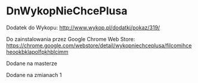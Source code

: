DnWykopNieChcePlusa
===================

Dodatek do Wykopu:
http://www.wykop.pl/dodatki/pokaz/319/

Do zainstalowania przez Google Chrome Web Store:
https://chrome.google.com/webstore/detail/wykopniechceplusa/filcomihceheookbklapolfpkhblcimm

Dodane na masterze

Dodane na zmianach 1
